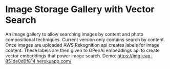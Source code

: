# Image Storage Gallery with Vector Search
An image gallery to allow searching images by content and photo compositional techniques. Current version only contains search by content.
Once images are uploaded AWS Rekognition api creates labels for image content. These labels are then given to OPenAi embeddings api to create vector embeddings that power image search.
Demo: https://img-cap-851de0d0f814.herokuapp.com/



